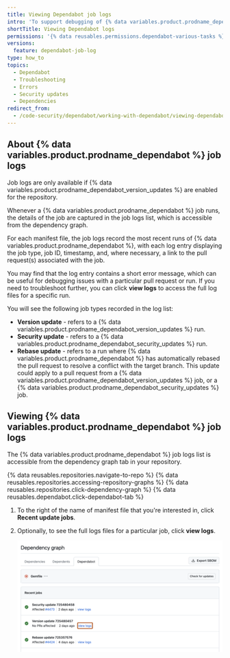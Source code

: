 ```yaml
---
title: Viewing Dependabot job logs
intro: 'To support debugging of {% data variables.product.prodname_dependabot %} pull requests, {% data variables.product.github %} provides logs of all {% data variables.product.prodname_dependabot %} jobs.'
shortTitle: Viewing Dependabot logs
permissions: '{% data reusables.permissions.dependabot-various-tasks %}'
versions:
  feature: dependabot-job-log
type: how_to
topics:
  - Dependabot
  - Troubleshooting
  - Errors
  - Security updates
  - Dependencies
redirect_from:
  - /code-security/dependabot/working-with-dependabot/viewing-dependabot-job-logs
---
```


## About {% data variables.product.prodname_dependabot %} job logs

Job logs are only available if {% data variables.product.prodname_dependabot_version_updates %} are enabled for the repository.

Whenever a {% data variables.product.prodname_dependabot %} job runs, the details of the job are captured in the job logs list, which is accessible from the dependency graph.

For each manifest file, the job logs record the most recent runs of {% data variables.product.prodname_dependabot %}, with each log entry displaying the job type, job ID, timestamp, and, where necessary, a link to the pull request(s) associated with the job.

You may find that the log entry contains a short error message, which can be useful for debugging issues with a particular pull request or run. If you need to troubleshoot further, you can click **view logs** to access the full log files for a specific run.

You will see the following job types recorded in the log list:
* **Version update** - refers to a {% data variables.product.prodname_dependabot_version_updates %} run.
* **Security update** - refers to a {% data variables.product.prodname_dependabot_security_updates %} run.
* **Rebase update** - refers to a run where {% data variables.product.prodname_dependabot %} has automatically rebased the pull request to resolve a conflict with the target branch. This update could apply to a pull request from a {% data variables.product.prodname_dependabot_version_updates %} job, or a {% data variables.product.prodname_dependabot_security_updates %} job.

## Viewing {% data variables.product.prodname_dependabot %} job logs

The {% data variables.product.prodname_dependabot %} job logs list is accessible from the dependency graph tab in your repository.

{% data reusables.repositories.navigate-to-repo %}
{% data reusables.repositories.accessing-repository-graphs %}
{% data reusables.repositories.click-dependency-graph %}
{% data reusables.dependabot.click-dependabot-tab %}
1. To the right of the name of manifest file that you're interested in, click **Recent update jobs**.
1. Optionally, to see the full logs files for a particular job, click **view logs**.

   ![Screenshot of a Dependabot job log entry for the Gemfile package manager. A button, called "View logs", is highlighted in a dark orange outline.](/assets/images/help/dependabot/dependabot-job-logs.png)
